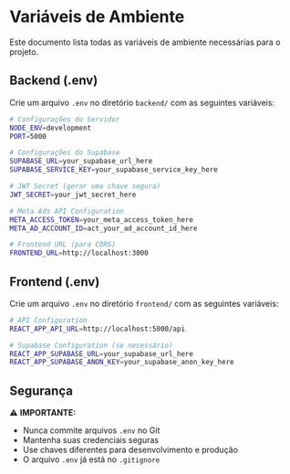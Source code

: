 # Variáveis de Ambiente

Este documento lista todas as variáveis de ambiente necessárias para o projeto.

## Backend (.env)

Crie um arquivo `.env` no diretório `backend/` com as seguintes variáveis:

```bash
# Configurações do Servidor
NODE_ENV=development
PORT=5000

# Configurações do Supabase
SUPABASE_URL=your_supabase_url_here
SUPABASE_SERVICE_KEY=your_supabase_service_key_here

# JWT Secret (gerar uma chave segura)
JWT_SECRET=your_jwt_secret_here

# Meta Ads API Configuration
META_ACCESS_TOKEN=your_meta_access_token_here
META_AD_ACCOUNT_ID=act_your_ad_account_id_here

# Frontend URL (para CORS)
FRONTEND_URL=http://localhost:3000
```

## Frontend (.env)

Crie um arquivo `.env` no diretório `frontend/` com as seguintes variáveis:

```bash
# API Configuration
REACT_APP_API_URL=http://localhost:5000/api

# Supabase Configuration (se necessário)
REACT_APP_SUPABASE_URL=your_supabase_url_here
REACT_APP_SUPABASE_ANON_KEY=your_supabase_anon_key_here
```

## Segurança

⚠️ **IMPORTANTE:**
- Nunca commite arquivos `.env` no Git
- Mantenha suas credenciais seguras
- Use chaves diferentes para desenvolvimento e produção
- O arquivo `.env` já está no `.gitignore` 